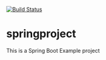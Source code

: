 [![Build Status](https://travis-ci.org/RichelSensineli/springproject.svg?branch=master)](https://travis-ci.org/RichelSensineli/springproject)

# springproject
This is a Spring Boot Example project
